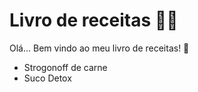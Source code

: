 # Livro de receitas :man_cook:

Olá... Bem vindo ao meu livro de receitas! :wave:

- Strogonoff de carne
- Suco Detox
